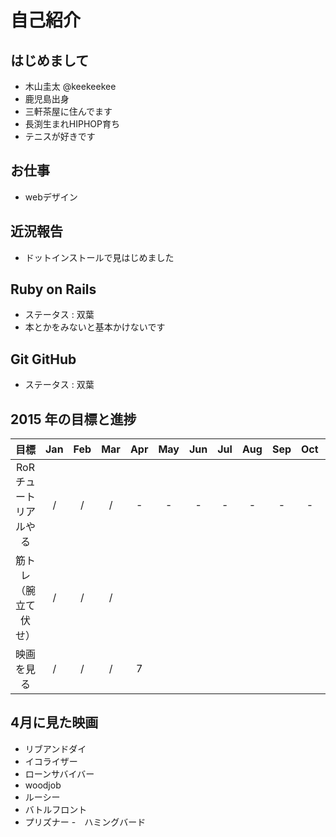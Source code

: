 # 自己紹介

## はじめまして

- 木山圭太 @keekeekee
- 鹿児島出身
- 三軒茶屋に住んでます
- 長渕生まれHIPHOP育ち
- テニスが好きです

## お仕事

- webデザイン


## 近況報告

- ドットインストールで見はじめました


## Ruby on Rails

- ステータス : 双葉
- 本とかをみないと基本かけないです


## Git GitHub

- ステータス : 双葉


## 2015 年の目標と進捗
|      目標             | Jan | Feb | Mar | Apr | May | Jun | Jul | Aug | Sep | Oct | Nov | Dec |
|:--------------------:|:---:|:---:|:---:|:---:|:---:|:---:|:---:|:---:|:---:|:---:|:---:|:---:|
| RoR チュートリアルやる  | / | / | / | - | - | - | - | - | - | - | - | - |
| 筋トレ（腕立て伏せ）    | / | / | / |   |   |   |   |   |   |   |   |   |
| 映画を見る | / | / | / | 7 |   |   |   |   |   |   |   |   |


## 4月に見た映画

- リブアンドダイ
- イコライザー
- ローンサバイバー
- woodjob
- ルーシー
- バトルフロント
- プリズナー
-　ハミングバード

